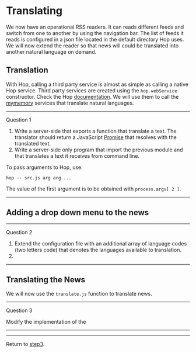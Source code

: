 Translating
===========

We now have an operational RSS readers. It can reads different feeds and
switch from one to another by using the navigation bar. The list of feeds
it reads is configured in a json file located in the default directory
Hop uses. We will now extend the reader so that news will could be
translated into another natural language on demand.

Translation
-----------

With Hop, calling a third party service is almost as simple as calling
a native Hop service. Third party services are created using the
`hop.webService` constructor. Check the Hop [documentation][hop]. We
will use them to call the [mymemory][mym] services that translate
natural languages.

*****************************************************************************
Question 1

1. Write a server-side that exports a function that translate a text. The
 translator should return a JavaScript [Promise][mdn] that resolves
with the translated text.
2. Write a server-side only program that import the previous module
and that translates a text it receives from command line.

To pass arguments to Hop, use:

```shell
hop -- src.js arg arg ...
```

The value of the first argument is to be obtained with `process.argv[ 2 ]`.
*****************************************************************************


Adding a drop down menu to the news
-----------------------------------


*****************************************************************************
Question 2

1. Extend the configuration file with an additional array of language
codes (two letters code) that denotes the languages available to translation.
2. 
*****************************************************************************

Translating the News
--------------------

We will now use the `translate.js` function to translate news. 

*****************************************************************************
Question 3

Modify the implementation of the
*****************************************************************************



*****************************************************************************
Return to [step3](https://github.com/manuel-serrano/hop-tutorials/tree/master/rss/step3/).


[hop]: http://hop-dev.inria.fr/home/00-hop.html
[mym]: http://mymemory.translated.net
[mdn]: https://developer.mozilla.org/en-US/docs/Web/JavaScript/Reference/Global_Objects/Promise 

